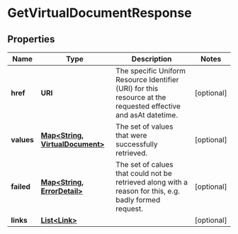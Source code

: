 

# GetVirtualDocumentResponse


## Properties

Name | Type | Description | Notes
------------ | ------------- | ------------- | -------------
**href** | **URI** | The specific Uniform Resource Identifier (URI) for this resource at the requested effective and asAt datetime. |  [optional]
**values** | [**Map&lt;String, VirtualDocument&gt;**](VirtualDocument.md) | The set of values that were successfully retrieved. |  [optional]
**failed** | [**Map&lt;String, ErrorDetail&gt;**](ErrorDetail.md) | The set of calues that could not be retrieved along with a reason for this, e.g. badly formed request. |  [optional]
**links** | [**List&lt;Link&gt;**](Link.md) |  |  [optional]



